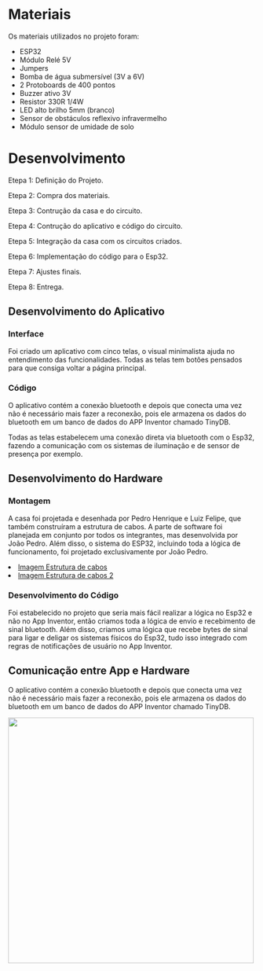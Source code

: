 
# Materiais

Os materiais utilizados no projeto foram:
- ESP32
- Módulo Relé 5V
- Jumpers
- Bomba de água submersível (3V a 6V)
- 2 Protoboards de 400 pontos
- Buzzer ativo 3V
- Resistor 330R 1/4W
- LED alto brilho 5mm (branco)
- Sensor de obstáculos reflexivo infravermelho
- Módulo sensor de umidade de solo

# Desenvolvimento

Etepa 1: Definição do Projeto.

Etepa 2: Compra dos materiais.

Etepa 3: Contrução da casa e do circuito.

Etepa 4: Contrução do aplicativo e código do circuito.

Etepa 5: Integração da casa com os circuitos criados.

Etepa 6: Implementação do código para o Esp32.

Etepa 7: Ajustes finais.

Etepa 8: Entrega.

## Desenvolvimento do Aplicativo

### Interface

Foi criado um aplicativo com cinco telas, o visual minimalista ajuda no entendimento das funcionalidades. Todas as telas tem botões pensados para que consiga voltar a página principal.

### Código

O aplicativo contém a conexão bluetooth e depois que conecta uma vez não é necessário mais fazer a reconexão, pois ele armazena os dados do bluetooth em um banco de dados do APP Inventor chamado TinyDB.

Todas as telas estabelecem uma conexão direta via bluetooth com o Esp32, fazendo a comunicação com os sistemas de iluminação e de sensor de presença por exemplo.

## Desenvolvimento do Hardware

### Montagem

A casa foi projetada e desenhada por Pedro Henrique e Luiz Felipe, que também construíram a estrutura de cabos. A parte de software foi planejada em conjunto por todos os integrantes, mas desenvolvida por João Pedro. Além disso, o sistema do ESP32, incluindo toda a lógica de funcionamento, foi projetado exclusivamente por João Pedro.


<li><a href="Documentacao\img-cabos-casa.JPG"> Imagem Estrutura de cabos</a></li>

<li><a href="Documentacao\img-desenvolvimento-casa.JPG"> Imagem Estrutura de cabos 2</a></li>

### Desenvolvimento do Código

Foi estabelecido no projeto que seria mais fácil realizar a lógica no Esp32 e não no App Inventor, então criamos toda a lógica de envio e recebimento de sinal bluetooth. Além disso, criamos uma lógica que recebe bytes de sinal para ligar e deligar os sistemas físicos do Esp32, tudo isso integrado com regras de notificações de usuário no App Inventor.

## Comunicação entre App e Hardware

O aplicativo contém a conexão bluetooth e depois que conecta uma vez não é necessário mais fazer a reconexão, pois ele armazena os dados do bluetooth em um banco de dados do APP Inventor chamado TinyDB.

<img src="Documentacao\fluxograma-conexão.png" width="auto" height="500">